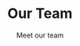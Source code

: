 ---
title: "Our Team"
subtitle: "Meet our team"
# meta description
description: "Vestibulum ante ipsum primis in faucibus orci luctus ultrices posuere cubilia Curae Donec"
draft: false
layout: "team"


# team_members
team_members:
- name: "Justine Marshall"
  designation: "Developer"
  image: "images/team/team-member-1.jpg"
  social_profile:
  - name: "Facebook"
    icon: "fab fa-facebook"
    link: "#!"
  - name: "Twitter"
    icon: "fab fa-twitter"
    link: "#!"
  - name: "Linkedin"
    icon: "fab fa-linkedin"
    link: "#!"

- name: "Liam Hughes"
  designation: "Designer"
  image: "images/team/team-member-2.jpg"
  social_profile:
  - name: "Facebook"
    icon: "fab fa-facebook"
    link: "#!"
  - name: "Twitter"
    icon: "fab fa-twitter"
    link: "#!"
  - name: "Linkedin"
    icon: "fab fa-linkedin"
    link: "#!"

- name: "Neil Roberts"
  designation: "Marketer"
  image: "images/team/team-member-3.jpg"
  social_profile:
  - name: "Facebook"
    icon: "fab fa-facebook"
    link: "#!"
  - name: "Twitter"
    icon: "fab fa-twitter"
    link: "#!"
  - name: "Linkedin"
    icon: "fab fa-linkedin"
    link: "#!"

- name: "Tim kook"
  designation: "Junior Developer"
  image: "images/team/team-member-4.jpg"
  social_profile:
  - name: "Facebook"
    icon: "fab fa-facebook"
    link: "#!"
  - name: "Twitter"
    icon: "fab fa-twitter"
    link: "#!"
  - name: "Linkedin"
    icon: "fab fa-linkedin"
    link: "#!"

- name: "John Domingo"
  designation: "SEO Marketer"
  image: "images/team/team-member-5.jpg"
  social_profile:
  - name: "Facebook"
    icon: "fab fa-facebook"
    link: "#!"
  - name: "Twitter"
    icon: "fab fa-twitter"
    link: "#!"
  - name: "Linkedin"
    icon: "fab fa-linkedin"
    link: "#!"

- name: "Angelina Jolie"
  designation: "Developer"
  image: "images/team/team-member-6.jpg"
  social_profile:
  - name: "Facebook"
    icon: "fab fa-facebook"
    link: "#!"
  - name: "Twitter"
    icon: "fab fa-twitter"
    link: "#!"
  - name: "Linkedin"
    icon: "fab fa-linkedin"
    link: "#!"

- name: "Perez Hilton"
  designation: "Developer"
  image: "images/team/team-member-7.jpg"
  social_profile:
  - name: "Facebook"
    icon: "fab fa-facebook"
    link: "#!"
  - name: "Twitter"
    icon: "fab fa-twitter"
    link: "#!"
  - name: "Linkedin"
    icon: "fab fa-linkedin"
    link: "#!"

- name: "Timothy Sykes"
  designation: "Developer"
  image: "images/team/team-member-8.jpg"
  social_profile:
  - name: "Facebook"
    icon: "fab fa-facebook"
    link: "#!"
  - name: "Twitter"
    icon: "fab fa-twitter"
    link: "#!"
  - name: "Linkedin"
    icon: "fab fa-linkedin"
    link: "#!"
---